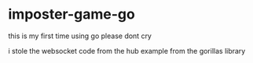 # imposter-game-go


this is my first time using go
please dont cry

i stole the websocket code from the hub example from the gorillas library
